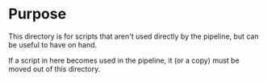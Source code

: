# Purpose

This directory is for scripts that aren't used directly by the pipeline, but can be useful to have on hand.

If a script in here becomes used in the pipeline, it (or a copy) must be moved out of this directory.
